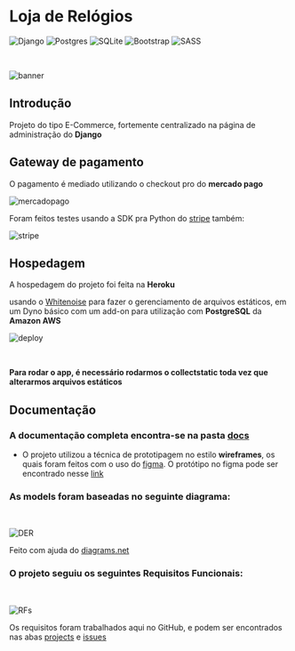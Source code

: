 # Loja de Relógios

![Django](https://img.shields.io/badge/django-%23092E20.svg?style=for-the-badge&logo=django&logoColor=white)
![Postgres](https://img.shields.io/badge/postgres-%23316192.svg?style=for-the-badge&logo=postgresql&logoColor=white)
![SQLite](https://img.shields.io/badge/sqlite-%2307405e.svg?style=for-the-badge&logo=sqlite&logoColor=white)
![Bootstrap](https://img.shields.io/badge/bootstrap-%23563D7C.svg?style=for-the-badge&logo=bootstrap&logoColor=white)
![SASS](https://img.shields.io/badge/SASS-hotpink.svg?style=for-the-badge&logo=SASS&logoColor=white)

<br />

![banner](https://github.com/rafaelngoncalves5/classewatches/assets/62622905/65dc882e-1010-4aed-a1fd-fe371c266e32)

## Introdução

Projeto do tipo E-Commerce, fortemente centralizado na página de administração do **Django**

## Gateway de pagamento

O pagamento é mediado utilizando o checkout pro do **mercado pago**

![mercadopago](https://github.com/rafaelngoncalves5/classewatches/assets/62622905/0095ed46-92b9-4e8b-89a5-88ff721e3bf7)


Foram feitos testes usando a SDK pra Python do [stripe](https://stripe.com/docs) também:

![stripe](https://github.com/rafaelngoncalves5/classewatches/assets/62622905/86486b37-b318-45a7-a226-fd8b4714d2cd)

## Hospedagem

A hospedagem do projeto foi feita na **Heroku**

usando o [Whitenoise](https://whitenoise.readthedocs.io/) para fazer o gerenciamento de arquivos estáticos, em um Dyno básico com um add-on para utilização com **PostgreSQL** da **Amazon AWS**

![deploy](https://github.com/rafaelngoncalves5/classewatches/assets/62622905/e244191c-1987-4166-90d1-623429395c10)

<br />

__Para rodar o app, é necessário rodarmos o collectstatic toda vez que alterarmos arquivos estáticos__

## Documentação

### A documentação completa encontra-se na pasta [docs](https://github.com/rafaelngoncalves5/loja-relogios/tree/master/docs)

- O projeto utilizou a técnica de prototipagem no estilo **wireframes**, os quais foram feitos com o uso do [figma](https://www.figma.com/). O protótipo no figma pode ser encontrado nesse [link](https://www.figma.com/file/x50yDDgJO1vNL9x0uMe7ZK/E-commerce?node-id=0-1&t=FXz16bZ9s8brMhMe-0)

### As models foram baseadas no seguinte diagrama:

<br />

![DER](https://github.com/rafaelngoncalves5/classewatches/assets/62622905/c5f9bad4-506e-41cb-9507-e0694f94acf1)

Feito com ajuda do [diagrams.net](https://www.diagrams.net/)

### O projeto seguiu os seguintes Requisitos Funcionais:

<br />

![RFs](https://github.com/rafaelngoncalves5/classewatches/assets/62622905/a93cc58a-32ce-4378-9328-aa282367f89e)

Os requisitos foram trabalhados aqui no GitHub, e podem ser encontrados nas abas [projects](https://github.com/rafaelngoncalves5/loja-relogios/projects?query=is%3Aopen) e [issues](https://github.com/rafaelngoncalves5/loja-relogios/issues)
